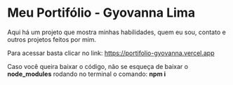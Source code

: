 # Meu Portifólio - Gyovanna Lima

Aqui há um projeto que mostra minhas habilidades, quem eu sou, contato e outros projetos feitos por mim.

Para acessar basta clicar no link: https://portifolio-gyovanna.vercel.app

Caso você queira baixar o código, não se esqueça de baixar o <b>node_modules</b> rodando no terminal o comando: <b>npm i</b>
